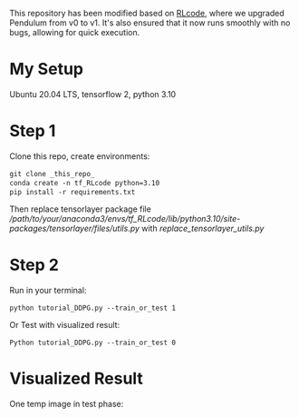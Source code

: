 This repository has been modified based on [RLcode](https://github.com/louisnino/RLcode), where we upgraded Pendulum from v0 to v1. It's also ensured that it now runs smoothly with no bugs, allowing for quick execution.


# My Setup
Ubuntu 20.04 LTS, tensorflow 2, python 3.10

# Step 1
Clone this repo, create environments:
```
git clone _this_repo_
conda create -n tf_RLcode python=3.10
pip install -r requirements.txt
```
Then replace tensorlayer package file */path/to/your/anaconda3/envs/tf_RLcode/lib/python3.10/site-packages/tensorlayer/files/utils.py* with *replace_tensorlayer_utils.py*


# Step 2
Run in your terminal:
```
python tutorial_DDPG.py --train_or_test 1
```

Or Test with visualized result:
```
Python tutorial_DDPG.py --train_or_test 0
```

# Visualized Result
One temp image in test phase:
<p align="center
  <img src="temp_result.png" width="80%" alt="One screenshot in the test phase">
</p>


